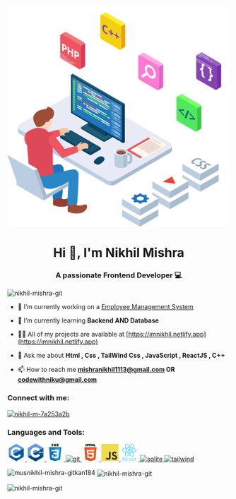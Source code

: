 ![logo](https://github.com/nikhil-mishra-git/nikhil-mishra-git/blob/main/profile-img.png)
<h1 align="center">Hi 👋, I'm Nikhil Mishra</h1>
<h3 align="center">A passionate Frontend Developer 💻</h3>

<p align="left"> <img src="https://komarev.com/ghpvc/?username=nikhil-mishra-git&label=Profile%20views&color=0e75b6&style=flat" alt="nikhil-mishra-git" /> </p>

- 🔭 I’m currently working on a [Employee Management System](https://imnikhil.netlify.app)

- 🌱 I’m currently learning **Backend AND Database**

- 👨‍💻 All of my projects are available at [https://imnikhil.netlify.app](https://imnikhil.netlify.app)

- 💬 Ask me about **Html , Css , TailWind Css , JavaScript , ReactJS , C++**

- 📫 How to reach me **mishranikhil1113@gmail.com OR codewithniku@gmail.com**

<h3 align="left">Connect with me:</h3>
<p align="left">
<a href="https://linkedin.com/in/nikhil-m-7a253a2b" target="blank"><img align="center" src="https://raw.githubusercontent.com/rahuldkjain/github-profile-readme-generator/master/src/images/icons/Social/linked-in-alt.svg" alt="nikhil-m-7a253a2b" height="30" width="40" /></a>
</p>

<h3 align="left">Languages and Tools:</h3>
<p align="left"> <a href="https://www.cprogramming.com/" target="_blank" rel="noreferrer"> <img src="https://raw.githubusercontent.com/devicons/devicon/master/icons/c/c-original.svg" alt="c" width="40" height="40"/> </a> <a href="https://www.w3schools.com/cpp/" target="_blank" rel="noreferrer"> <img src="https://raw.githubusercontent.com/devicons/devicon/master/icons/cplusplus/cplusplus-original.svg" alt="cplusplus" width="40" height="40"/> </a> <a href="https://www.w3schools.com/css/" target="_blank" rel="noreferrer"> <img src="https://raw.githubusercontent.com/devicons/devicon/master/icons/css3/css3-original-wordmark.svg" alt="css3" width="40" height="40"/> </a> <a href="https://git-scm.com/" target="_blank" rel="noreferrer"> <img src="https://www.vectorlogo.zone/logos/git-scm/git-scm-icon.svg" alt="git" width="40" height="40"/> </a> <a href="https://www.w3.org/html/" target="_blank" rel="noreferrer"> <img src="https://raw.githubusercontent.com/devicons/devicon/master/icons/html5/html5-original-wordmark.svg" alt="html5" width="40" height="40"/> </a> <a href="https://developer.mozilla.org/en-US/docs/Web/JavaScript" target="_blank" rel="noreferrer"> <img src="https://raw.githubusercontent.com/devicons/devicon/master/icons/javascript/javascript-original.svg" alt="javascript" width="40" height="40"/> </a> <a href="https://reactjs.org/" target="_blank" rel="noreferrer"> <img src="https://raw.githubusercontent.com/devicons/devicon/master/icons/react/react-original-wordmark.svg" alt="react" width="40" height="40"/> </a> <a href="https://www.sqlite.org/" target="_blank" rel="noreferrer"> <img src="https://www.vectorlogo.zone/logos/sqlite/sqlite-icon.svg" alt="sqlite" width="40" height="40"/> </a> <a href="https://tailwindcss.com/" target="_blank" rel="noreferrer"> <img src="https://www.vectorlogo.zone/logos/tailwindcss/tailwindcss-icon.svg" alt="tailwind" width="40" height="40"/> </a> </p>

<p><img align="left" src="https://github-readme-stats.vercel.app/api/top-langs?username=nikhil-mishra-git&show_icons=true&locale=en&layout=compact" alt="musnikhil-mishra-gitkan184" /></p>

<p>&nbsp;<img align="center" src="https://github-readme-stats.vercel.app/api?username=nikhil-mishra-git&show_icons=true&locale=en" alt="nikhil-mishra-git" /></p>

<p><img align="center" src="https://github-readme-streak-stats.herokuapp.com/?user=nikhil-mishra-git&" alt="nikhil-mishra-git" /></p>

